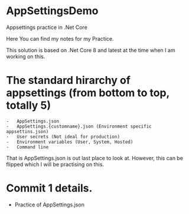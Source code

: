 # AppSettingsDemo
Appsettings practice in .Net Core

Here You can find my notes for my Practice.

This solution is based on .Net Core 8 and latest at the time when I am working on this.


# The standard hirarchy of appsettings (from bottom to top, totally 5)

	-   AppSettings.json
	-	AppSettings.{customname}.json (Environment specific appsettins.json)
	-   User secrets (Not ideal for production)
	-   Environment variables (User, System, Hosted)
	-   Command line

That is AppSettings.json is out last place to look at.
However, this can be flipped which I will be practising on this. 

# Commit 1 details.

- Practice of AppSettings.json